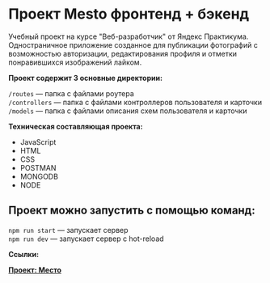 
# Проект Mesto фронтенд + бэкенд

Учебный проект на курсе "Веб-разработчик" от Яндекс Практикума. Одностраничное приложение созданное для публикации фотографий с возможностью авторизации, редактирования профиля и отметки понравившихся изображений лайком.

**Проект содержит 3 основные директории:**

`/routes` — папка с файлами роутера  
`/controllers` — папка с файлами контроллеров пользователя и карточки   
`/models` — папка с файлами описания схем пользователя и карточки  
  
**Техническая составляющая проекта:**

* JavaScript
* HTML
* CSS
* POSTMAN
* MONGODB
* NODE

## Проект можно запустить с помощью команд:

`npm run start` — запускает сервер   
`npm run dev` — запускает сервер с hot-reload

**Ссылки:**

 **[Проект: Место](https://github.com/NadezdaPL/express-mesto-gha)**

  <!-- //**[Макет в Фигме](https://www.figma.com/file/bjyvbKKJN2naO0ucURl2Z0/JavaScript.-Sprint-5?node-id=0%3A1)** -->
